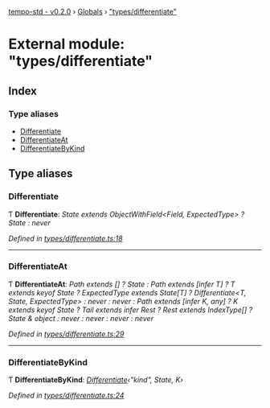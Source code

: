 [tempo-std - v0.2.0](../README.md) › [Globals](../globals.md) › ["types/differentiate"](_types_differentiate_.md)

# External module: "types/differentiate"

## Index

### Type aliases

* [Differentiate](_types_differentiate_.md#differentiate)
* [DifferentiateAt](_types_differentiate_.md#differentiateat)
* [DifferentiateByKind](_types_differentiate_.md#differentiatebykind)

## Type aliases

###  Differentiate

Ƭ **Differentiate**: *State extends ObjectWithField<Field, ExpectedType> ? State : never*

*Defined in [types/differentiate.ts:18](https://github.com/fponticelli/tempo/blob/d1a1f4f/std/src/types/differentiate.ts#L18)*

___

###  DifferentiateAt

Ƭ **DifferentiateAt**: *Path extends [] ? State : Path extends [infer T] ? T extends keyof State ? ExpectedType extends State[T] ? Differentiate<T, State, ExpectedType> : never : never : Path extends [infer K, any] ? K extends keyof State ? Tail<Path> extends infer Rest ? Rest extends IndexType[] ? State & object : never : never : never : never*

*Defined in [types/differentiate.ts:29](https://github.com/fponticelli/tempo/blob/d1a1f4f/std/src/types/differentiate.ts#L29)*

___

###  DifferentiateByKind

Ƭ **DifferentiateByKind**: *[Differentiate](_types_differentiate_.md#differentiate)‹"kind", State, K›*

*Defined in [types/differentiate.ts:24](https://github.com/fponticelli/tempo/blob/d1a1f4f/std/src/types/differentiate.ts#L24)*
